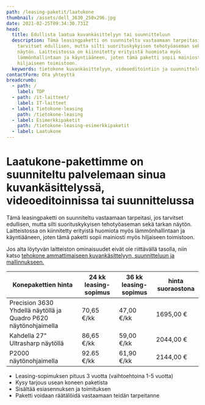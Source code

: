 ```yaml
---
path: /leasing-paketit/laatukone
thumbnail: /assets/dell_3630_250x296.jpg
date: 2021-02-25T09:34:30.731Z
head:
  title: Edullista laatua kuvankäsittelyyn tai suunnitteluun
  description: Tämä leasingpaketti on suunniteltu vastaamaan tarpeitasi, jos
    tarvitset edullisen, mutta silti suorituskykyisen tehotyöaseman sekä tarkan
    näytön. Laitteistossa on kiinnitetty erityistä huomiota myös
    lämmönhallintaan ja käyntiääneen, joten tämä paketti sopii mainiosti myös
    hiljaiseen toimistoon.
  keywords: tietokone kuvankäsittelyyn, videoeditointiin ja suunnitteluun
contactForm: Ota yhteyttä
breadcrumb:
  - path: /
    label: TDP
  - path: /it-laitteet/
    label: IT-laitteet
  - label: Tietokone-leasing
    path: /tietokone-leasing
  - label: Esimerkkipaketit
    path: /tietokone-leasing-esimerkkipaketit
  - label: Laatukone
---
```

# Laatukone-pakettimme on suunniteltu palvelemaan sinua kuvankäsittelyssä, videoeditoinnissa tai suunnittelussa

Tämä leasingpaketti on suunniteltu vastaamaan tarpeitasi, jos tarvitset edullisen, mutta silti suorituskykyisen tehotyöaseman sekä tarkan näytön. Laitteistossa on kiinnitetty erityistä huomiota myös lämmönhallintaan ja käyntiääneen, joten tämä paketti sopii mainiosti myös hiljaiseen toimistoon.

Jos alta löytyvän laitteiston ominaisuudet eivät ole riittävällä tasolla, niin katso <a href="leasing-paketit/tehokone">tehokone ammattimaiseen kuvankäsittelyyn, suunnitteluun ja mallinnukseen.</a>

| Konepakettien hinta                                             | 24 kk leasing-sopimus | 36 kk leasing-sopimus | hinta suoraostona |
| --------------------------------------------------------------- | --------------------- | --------------------- | ----------------- |
| Precision 3630 Yhdellä näytöllä ja Quadro P620 näytönohjaimella | 70,65 €/kk            | 47,00 €/kk            | 1695,00 €         |
| Kahdella 27" Ultrasharp näytöllä                                | 86,65 €/kk            | 59,00 €/kk            | 2044,00 €         |
| P2000 näytönohjaimella                                          | 92.65 €/kk            | 61,90 €/kk            | 2144,00 €         |


* Leasing-sopimuksen pituus 3 vuotta (vaihtoehtoina 1-5 vuotta)
* Kysy tarjous usean koneen paketista
* Sisältää esiasennuksen ja toimituksen
* Paketti voidaan räätälöidä vastaamaan teidän tarpeitanne

<Cards cardsPerRow="2" cards='[{"bgColor":"lightest","title":"Dell Precision 3630","linkBgColor":"darkest","image":"/assets/dell_3630_250x296.jpg","content":"Tehokkaalla suorittimella ja erinomaisella grafiikkateholla varustettu pitkän elinkaaren kone kuvankäsittelyyn, suunnitteluun ja muotoiluun.\n\nErittäin hiljainen ja helposti laajennettavissa usean näytön kokoonpanoihin.\n\n* Intel Core i7 8-ydinprosessori\n* Windows 10 Professional 64 bit\n* Integoitu Intel HD Graphics 630 näytönohjain\n* NVIDIA Quadro P620 näytönohjain. Jopa RTX 4000 optiona\n* 16 Gt muistia, 256 SSD kiintolevy, 6 x USB 3.1, DP\n* Integroitu muistikortinlukija / Optinen asema DVD+/-RW\n* 3 vuoden onsite-huolto ja Tekninen tuki – puhelinneuvonta – 1 vuosi\n* Tuotekoodit:PDNC2,490-BDTE,P2X1X3X_3813,DELL-U2719D"},{"bgColor":"lightest","title":"Dell 27\" Ultrasharp U2719D QHD/16:9/IPS/HAS/PIVOT","linkBgColor":"darkest","content":"Dell Ultrasharp U2719D vastaa vaativan-käyttäjän tarpeisiin QHD-tarkkuudella ja kattavilla ominaisuuksillaan\n\nLED-taustavalaistussa 27” IPS laajakuvanäytössä on huipputarkka kuva ja alhainen virrankulutus. Monipuolisesti säädettävä PIVOT jalusta ja korkeudensäätö.","image":"/assets/dell_u2719d_250x207.jpg"}]' />